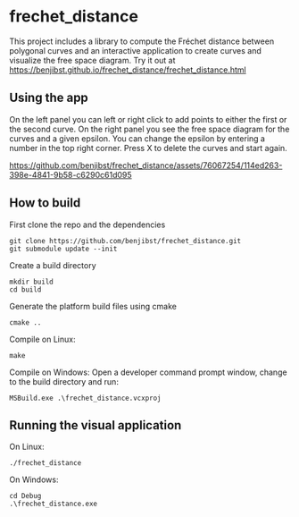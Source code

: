 # frechet_distance
This project includes a library to compute the Fréchet distance between polygonal curves and an interactive application to create curves and visualize the free space diagram. 
Try it out at https://benjibst.github.io/frechet_distance/frechet_distance.html

## Using the app
On the left panel you can left or right click to add points to either the first or the second curve.
On the right panel you see the free space diagram for the curves and a given epsilon.
You can change the epsilon by entering a number in the top right corner.
Press X to delete the curves and start again.

https://github.com/benjibst/frechet_distance/assets/76067254/114ed263-398e-4841-9b58-c6290c61d095

## How to build
First clone the repo and the dependencies
```
git clone https://github.com/benjibst/frechet_distance.git
git submodule update --init
```
Create a build directory
```
mkdir build
cd build
```
Generate the platform build files using cmake
```
cmake ..
```
Compile on Linux:
```
make
```
Compile on Windows: 
Open a developer command prompt window, change to the build directory and run:
```
MSBuild.exe .\frechet_distance.vcxproj
```
## Running the visual application
On Linux: 
```
./frechet_distance
```
On Windows:
```
cd Debug
.\frechet_distance.exe
```



